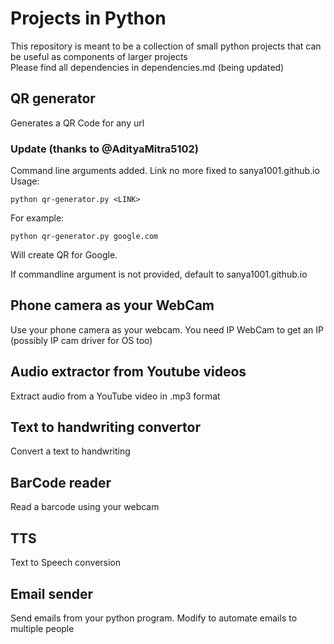 # Projects in Python
This repository is meant to be a collection of small python projects that can be useful as components of larger projects     
Please find all dependencies in dependencies.md (being updated)

## QR generator
Generates a QR Code for any url

### Update (thanks to @AdityaMitra5102)
Command line arguments added. Link no more fixed to sanya1001.github.io <br>
Usage:
```
python qr-generator.py <LINK>
```
For example:
```
python qr-generator.py google.com
``` 
Will create QR for Google.

If commandline argument is not provided, default to sanya1001.github.io   

## Phone camera as your WebCam
Use your phone camera as your webcam.
You need IP WebCam to get an IP (possibly IP cam driver for OS too)

## Audio extractor from Youtube videos
Extract audio from a YouTube video in .mp3 format

## Text to handwriting convertor
Convert a text to handwriting

## BarCode reader
Read a barcode using your webcam

## TTS
Text to Speech conversion

## Email sender
Send emails from your python program. Modify to automate emails to multiple people
